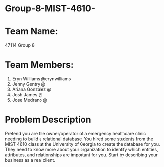 # Group-8-MIST-4610-

# Team Name:
47114 Group 8

# Team Members:
1. Eryn Williams @erynwilliams
2. Jenny Gentry @
3. Ariana Gonzalez @
4. Josh James @
5. Jose Medrano @

# Problem Description 
Pretend you are the owner/operator of a emergency healthcare clinic needing to build a
relational database. You hired some students from the MIST 4610 class at the University of
Georgia to create the database for you. They need to know more about your organization to
identify which entities, attributes, and relationships are important for you. Start by describing
your business as a real client.
